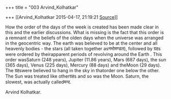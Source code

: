 +++
title = "003 Arvind_Kolhatkar"

+++
[[Arvind_Kolhatkar	2015-04-17, 21:19:21 [Source](https://groups.google.com/g/samskrita/c/dnPVvF5Yg7E)]]



How the order of the days of the week is created has been made clear in this and the earlier discussions. What is missing is the fact that this order is a remnant of the beliefs of the olden days when the universe was arranged in the geocentric way. The earth was believed to be at the center and all heavenly bodies - the stars (all taken together asनभोमण्डल), followed by ग्रहs were ordered by theirapparent periods of revolving around the Earth . This order wasSaturn (248 years), Jupiter (11.86 years), Mars (687 days), the sun (365 days), Venus (225 days), Mercury (88 days) and theMoon (29 days). The ग्रहswere believed to hang in the sky in thatorder one below the other. The Sun was treated like otherग्रहs and so was the Moon. Saturn, the slowest, was actually calledमन्द.

  

Arvind Kolhatkar.


